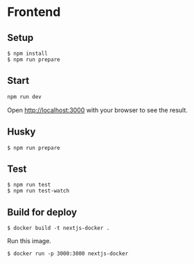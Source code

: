 # Frontend

## Setup

```
$ npm install
$ npm run prepare
```

## Start

```bash
npm run dev
```

Open [http://localhost:3000](http://localhost:3000) with your browser to see the result.

## Husky

```
$ npm run prepare
```

## Test

```
$ npm run test
$ npm run test-watch
```

## Build for deploy

```
$ docker build -t nextjs-docker .
```
Run this image.

```
$ docker run -p 3000:3000 nextjs-docker
```